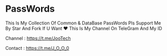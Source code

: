 # PassWords
This Is My Collection Of Common & DataBase PassWords
Pls Support Me By Star And Fork If U Want ❤️
This Is My Channel On TeleGram And My ID

Channel : https://t.me/JooTech

Contact : https://t.me/J_O_O_0
